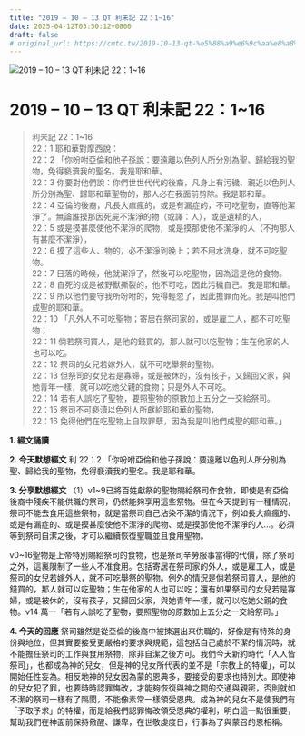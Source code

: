 ```yaml
---
title: "2019 – 10 – 13 QT 利未記 22：1~16"
date: 2025-04-12T03:50:12+0800
draft: false
# original_url: https://cmtc.tw/2019-10-13-qt-%e5%88%a9%e6%9c%aa%e8%a8%98-22%ef%bc%9a116
---
```


![2019 – 10 – 13 QT 利未記 22：1\~16](/images/qt.jpg   "2019 – 10 – 13 QT 利未記 22：1\~16")

# 2019 – 10 – 13 QT 利未記 22：1\~16

> 利未記 22：1\~16  
> 22：1 耶和華對摩西說：  
> 22：2 「你吩咐亞倫和他子孫說：要遠離以色列人所分別為聖、歸給我的聖物，免得褻瀆我的聖名。我是耶和華。  
> 22：3 你要對他們說：你們世世代代的後裔，凡身上有污穢、親近以色列人所分別為聖、歸耶和華聖物的，那人必在我面前剪除。我是耶和華。  
> 22：4 亞倫的後裔，凡長大痲瘋的，或是有漏症的，不可吃聖物，直等他潔淨了。無論誰摸那因死屍不潔淨的物（或譯：人），或是遺精的人，  
> 22：5 或是摸甚麼使他不潔淨的爬物，或是摸那使他不潔淨的人（不拘那人有甚麼不潔淨），  
> 22：6 摸了這些人、物的，必不潔淨到晚上；若不用水洗身，就不可吃聖物。  
> 22：7 日落的時候，他就潔淨了，然後可以吃聖物，因為這是他的食物。  
> 22：8 自死的或是被野獸撕裂的，他不可吃，因此污穢自己。我是耶和華。  
> 22：9 所以他們要守我所吩咐的，免得輕忽了，因此擔罪而死。我是叫他們成聖的耶和華。  
> 22：10 「凡外人不可吃聖物；寄居在祭司家的，或是雇工人，都不可吃聖物；  
> 22：11 倘若祭司買人，是他的錢買的，那人就可以吃聖物；生在他家的人也可以吃。  
> 22：12 祭司的女兒若嫁外人，就不可吃舉祭的聖物。  
> 22：13 但祭司的女兒若是寡婦，或是被休的，沒有孩子，又歸回父家，與她青年一樣，就可以吃她父親的食物；只是外人不可吃。  
> 22：14 若有人誤吃了聖物，要照聖物的原數加上五分之一交給祭司。  
> 22：15 祭司不可褻瀆以色列人所獻給耶和華的聖物，  
> 22：16 免得他們在吃聖物上自取罪孽，因為我是叫他們成聖的耶和華。」

**1. 經文誦讀**

**2.  今天默想經文**
利 22：2 「你吩咐亞倫和他子孫說：要遠離以色列人所分別為聖、歸給我的聖物，免得褻瀆我的聖名。我是耶和華。

**3. 分享默想經文**
（1）v1\~9已將百姓獻祭的聖物賜給祭司作食物，即使是有亞倫後裔中殘疾不能供職的祭司，仍然能夠享用這些祭物。但在今天提到有一種情況，祭司不能去食用這些祭物，就是當祭司自己沾染不潔的情況下，例如長大痲瘋的、或是有漏症的、或是摸甚麼使他不潔淨的爬物、或是摸那使他不潔淨的人…。必須等到祭司自潔之後，才可以繼續恢復聖職並且食用聖物。

v0\~16聖物是上帝特別賜給祭司的食物，也是祭司辛勞服事當得的代價，除了祭司之外，這裏限制了一些人不准食用。包括寄居在祭司家的外人，或是雇工人，或是祭司的女兒若嫁外人，就不可吃舉祭的聖物。例外的情況是倘若祭司買人，是他的錢買的，那人就可以吃聖物；生在他家的人也可以吃；還有如果祭司的女兒若是寡婦，或是被休的，沒有孩子，又歸回父家，與她青年一樣，就可以吃她父親的食物。v14 萬一「若有人誤吃了聖物，要照聖物的原數加上五分之一交給祭司。」

**4. 今天的回應**
祭司雖然是從亞倫的後裔中被揀選出來供職的，好像是有特殊的身份與地位，但其實要接受更嚴格的要求與規範，這包括自己處於不潔的情況時，就不能擔任祭司的工作與食用祭物，除非自潔之後方可。我們今天新約時代「人人皆祭司」，也都成為神的兒女，但是神的兒女所代表的並不是「宗教上的特權」，可以開始任性妄為。相反地神的兒女因為蒙的恩典多，要接受的要求也特別大。即使神的兒女犯了罪，也要時時認罪悔改，才能夠恢復與神之間的交通與親密，否則就如不潔的祭司一樣有了隔閡，不能像素常一樣領受恩典。成為神的兒女不是使我們有「予取予求」的特權，而是給我們認罪悔改領受恩典的權利，明白這一點很重要，幫助我們在神面前保持儆醒、謙卑，在世敬虔度日，行事為了與蒙召的恩相稱。
